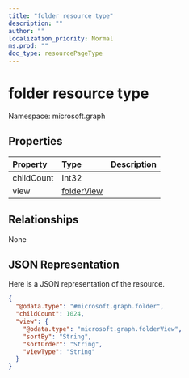 ```yaml
---
title: "folder resource type"
description: ""
author: ""
localization_priority: Normal
ms.prod: ""
doc_type: resourcePageType
---
```


# folder resource type


Namespace: microsoft.graph



## Properties
|Property|Type|Description|
|:---|:---|:---|
|childCount|Int32||
|view|[folderView](../resources/folderview.md)||

## Relationships
None

## JSON Representation
Here is a JSON representation of the resource.
<!-- {
  "blockType": "resource",
  "@odata.type": "microsoft.graph.folder"
}
-->
``` json
{
  "@odata.type": "#microsoft.graph.folder",
  "childCount": 1024,
  "view": {
    "@odata.type": "microsoft.graph.folderView",
    "sortBy": "String",
    "sortOrder": "String",
    "viewType": "String"
  }
}
```


